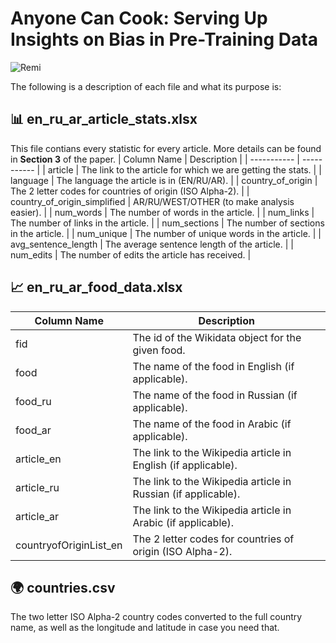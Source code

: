 # Anyone Can Cook: Serving Up Insights on Bias in Pre-Training Data 
![Remi](https://images.fineartamerica.com/images/artworkimages/medium/3/disney-pixar-ratatouille-remy-anyone-can-cook-quote-rogani-lilly-transparent.png)

The following is a description of each file and what its purpose is:

## 📊 en_ru_ar_article_stats.xlsx
This file contians every statistic for every article. More details can be found in **Section 3** of the paper.
| Column Name | Description |
| ----------- | ----------- |
| article                      | The link to the article for which we are getting the stats.       |
| language                     | The language the article is in (EN/RU/AR).                        |
| country_of_origin            | The 2 letter codes for countries of origin (ISO Alpha-2).         |
| country_of_origin_simplified | AR/RU/WEST/OTHER (to make analysis easier).                       |
| num_words                    | The number of words in the article.                               |
| num_links                    | The number of links in the article.                               |
| num_sections                 | The number of sections in the article.                            |
| num_unique                   | The number of unique words in the article.                        |
| avg_sentence_length          | The average sentence length of the article.                       |
| num_edits                    | The number of edits the article has received.                     |

## 📈 en_ru_ar_food_data.xlsx
| Column Name | Description |
| ----------- | ----------- |
| fid                      | The id of the Wikidata object for the given food.                    |
| food                     | The name of the food in English (if applicable).                     |
| food_ru                  | The name of the food in Russian (if applicable).                     |
| food_ar                  | The name of the food in Arabic (if applicable).                      |
| article_en               | The link to the Wikipedia article in English (if applicable).        |
| article_ru               | The link to the Wikipedia article in Russian (if applicable).        |
| article_ar               | The link to the Wikipedia article in Arabic (if applicable).         |
| countryofOriginList_en   | The 2 letter codes for countries of origin (ISO Alpha-2).            |

## 🌍 countries.csv
The two letter ISO Alpha-2 country codes converted to the full country name, as well as the longitude and latitude in case you need that.
